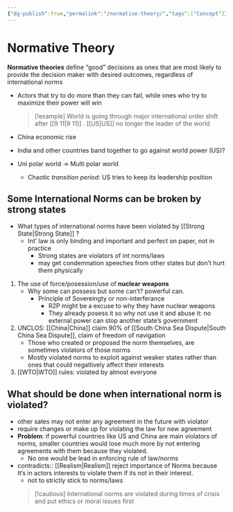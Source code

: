 ```yaml
---
{"dg-publish":true,"permalink":"/normative-theory/","tags":["Concept"]}
---
```


# Normative Theory

**Normative theories** define “good” decisions as ones that are most likely to provide the decision maker with desired outcomes, regardless of international norms

- Actors that try to do more than they can fail, while ones who try to maximize their power will win

  >[!example] 
  >World is going through major international order shift after [[9 11\|9 11]] . 
  >[[US\|US]] no longer the leader of the world

- China economic rise
- India and other countries band together to go against world power (US)?
- Uni polar world → Multi polar world
    - Chaotic *transition period*: US tries to keep its leadership position

## Some International Norms can be broken by strong states

- What types of international norms have been violated by [[Strong State\|Strong State]] ?
    - Int’ law is only binding and important and perfect on paper, not in practice
        - Strong states are violators of int norms/laws
        - may get condemnation speeches from other states but don’t hurt them physically

1. The use of force/posession/use of **nuclear weapons**
    - Why some can possess but some can’t? powerful can.
        - Principle of Sovereingty or non-interferance
            - R2P might be a excuse to why they have nuclear weapons
            - They already posess it so why not use it and abuse it: no external power can stop another state’s government
2. UNCLOS: [[China\|China]] claim 90% of [[South China Sea Dispute\|South China Sea Dispute]], claim of freedom of navigation
    - Those who created or proposed the norm themselves, are sometimes violators of those norms
    - Mostly violated norms to exploit against weaker states rather than ones that could negaltively affect their interests
3. [[WTO\|WTO]] rules: violated by almost everyone

## What should be done when international norm is violated?

- other sates may not enter any agreement in the future with violator
- require changes or make up for violating the law for new agreement
- **Problem**: if powerful countries like US and China are main violators of norms, smaller countries would lose much more by not entering agreements with them because they violated.
    - No one would be lead in enforcing rule of law/norms
- contradicts:: [[Realism\|Realism]] reject importance of Norms because It’s in actors interests to violate them if its not in their interest.
    - not to strictly stick to norms/laws 
  >[!cautious]
  >International norms are violated during times of crisis and put ethics or moral issues first




